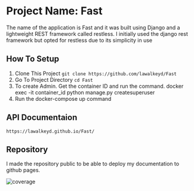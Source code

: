 # Project Name: Fast
The name of the application is Fast and it was built using Django and a lightweight REST framework called restless. I initially used the django rest framework but opted for restless due to its simplicity in use

## How To Setup 
1. Clone This Project `git clone https://github.com/lawalkeyd/Fast`
2. Go To Project Directory `cd Fast`
3. To create Admin. Get the container ID and run the command.
docker exec -it container_id python manage.py createsuperuser
4. Run the docker-compose up command

## API Documentaion
`https://lawalkeyd.github.io/Fast/`

## Repository
I made the repository public to be able to deploy my documentation to github pages.


![coverage](https://gitlab.com/gitlab-org/gitlab/badges/master/coverage.svg?job=coverage)
